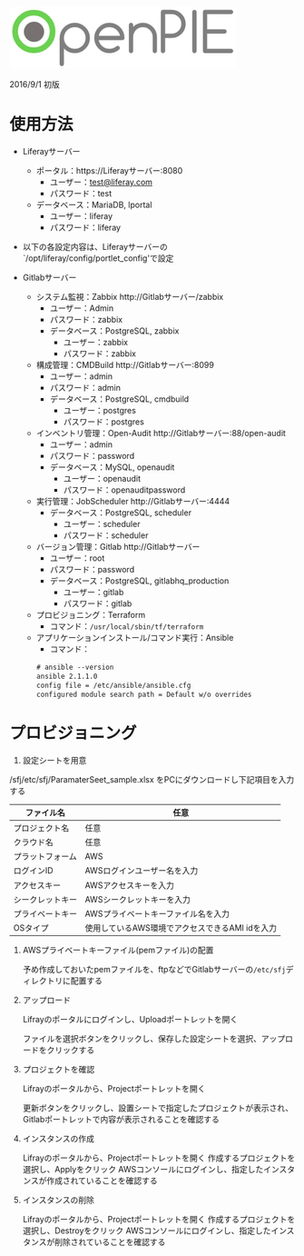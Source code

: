 
![logo](../images/opie_logo.png?raw=true "opie_logo")

2016/9/1 初版
# 使用方法 

- Liferayサーバー
  - ポータル：https://Liferayサーバー:8080
    - ユーザー：test@liferay.com
    - パスワード：test
  - データベース：MariaDB, lportal
    - ユーザー：liferay
    - パスワード：liferay

- 以下の各設定内容は、Liferayサーバーの`/opt/liferay/config/portlet_config'で設定

- Gitlabサーバー
  - システム監視：Zabbix http://Gitlabサーバー/zabbix
      - ユーザー：Admin
      - パスワード：zabbix
    - データベース：PostgreSQL, zabbix
      - ユーザー：zabbix
      - パスワード：zabbix
  - 構成管理：CMDBuild http://Gitlabサーバー:8099
      - ユーザー：admin
      - パスワード：admin
    - データベース：PostgreSQL, cmdbuild
      - ユーザー：postgres
      - パスワード：postgres
  - インベントリ管理：Open-Audit http://Gitlabサーバー:88/open-audit
      - ユーザー：admin
      - パスワード：password
    - データベース：MySQL, openaudit
      - ユーザー：openaudit
      - パスワード：openauditpassword
  - 実行管理：JobScheduler http://Gitlabサーバー:4444
    - データベース：PostgreSQL, scheduler
      - ユーザー：scheduler
      - パスワード：scheduler
  - バージョン管理：Gitlab http://Gitlabサーバー
      - ユーザー：root
      - パスワード：password
    - データベース：PostgreSQL, gitlabhq_production
      - ユーザー：gitlab
      - パスワード：gitlab
  - プロビジョニング：Terraform
      - コマンド：`/usr/local/sbin/tf/terraform`
  - アプリケーションインストール/コマンド実行：Ansible
      - コマンド：
      ```
      # ansible --version
      ansible 2.1.1.0
      config file = /etc/ansible/ansible.cfg
      configured module search path = Default w/o overrides
      ```

# プロビジョニング
1. 設定シートを用意

/sfj/etc/sfj/ParamaterSeet_sample.xlsx
をPCにダウンロードし下記項目を入力する

|ファイル名|任意|
|---|---|
|プロジェクト名|任意|
|クラウド名|任意|	
|プラットフォーム|AWS|（現状AWSのみ）		
|ログインID|AWSログインユーザー名を入力|
|アクセスキー|AWSアクセスキーを入力|
|シークレットキー|AWSシークレットキーを入力|
|プライベートキー|AWSプライベートキーファイル名を入力|
|OSタイプ|使用しているAWS環境でアクセスできるAMI idを入力|


1. AWSプライベートキーファイル(pemファイル)の配置

   予め作成しておいたpemファイルを、ftpなどでGitlabサーバーの`/etc/sfj`ディレクトリに配置する

1. アップロード

   Lifrayのポータルにログインし、Uploadポートレットを開く

   ファイルを選択ボタンをクリックし、保存した設定シートを選択、アップロードをクリックする

1. プロジェクトを確認

   Lifrayのポータルから、Projectポートレットを開く
   
   更新ボタンをクリックし、設置シートで指定したプロジェクトが表示され、Gitlabポートレットで内容が表示されることを確認する

1. インスタンスの作成

   Lifrayのポータルから、Projectポートレットを開く
   作成するプロジェクトを選択し、Applyをクリック
   AWSコンソールにログインし、指定したインスタンスが作成されていることを確認する

1. インスタンスの削除

   Lifrayのポータルから、Projectポートレットを開く
   作成するプロジェクトを選択し、Destroyをクリック
   AWSコンソールにログインし、指定したインスタンスが削除されていることを確認する